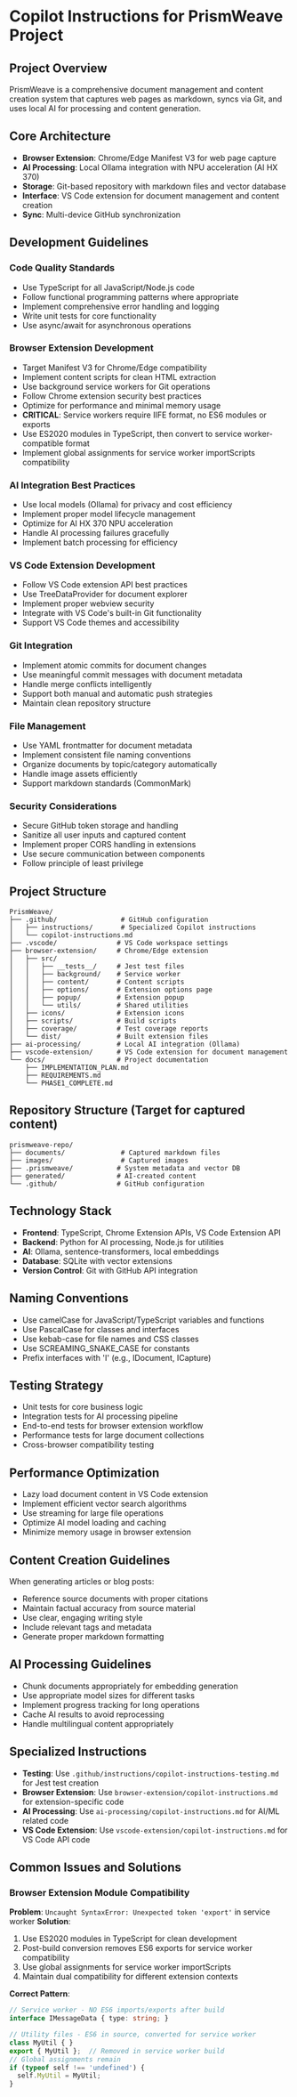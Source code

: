 # Copilot Instructions for PrismWeave Project

<!-- Use this file to provide workspace-specific custom instructions to Copilot. For more details, visit https://code.visualstudio.com/docs/copilot/copilot-customization#_use-a-githubcopilotinstructionsmd-file -->

## Project Overview
PrismWeave is a comprehensive document management and content creation system that captures web pages as markdown, syncs via Git, and uses local AI for processing and content generation.

## Core Architecture
- **Browser Extension**: Chrome/Edge Manifest V3 for web page capture
- **AI Processing**: Local Ollama integration with NPU acceleration (AI HX 370)
- **Storage**: Git-based repository with markdown files and vector database
- **Interface**: VS Code extension for document management and content creation
- **Sync**: Multi-device GitHub synchronization

## Development Guidelines

### Code Quality Standards
- Use TypeScript for all JavaScript/Node.js code
- Follow functional programming patterns where appropriate
- Implement comprehensive error handling and logging
- Write unit tests for core functionality
- Use async/await for asynchronous operations

### Browser Extension Development
- Target Manifest V3 for Chrome/Edge compatibility
- Implement content scripts for clean HTML extraction
- Use background service workers for Git operations
- Follow Chrome extension security best practices
- Optimize for performance and minimal memory usage
- **CRITICAL**: Service workers require IIFE format, no ES6 modules or exports
- Use ES2020 modules in TypeScript, then convert to service worker-compatible format
- Implement global assignments for service worker importScripts compatibility

### AI Integration Best Practices
- Use local models (Ollama) for privacy and cost efficiency
- Implement proper model lifecycle management
- Optimize for AI HX 370 NPU acceleration
- Handle AI processing failures gracefully
- Implement batch processing for efficiency

### VS Code Extension Development
- Follow VS Code extension API best practices
- Use TreeDataProvider for document explorer
- Implement proper webview security
- Integrate with VS Code's built-in Git functionality
- Support VS Code themes and accessibility

### Git Integration
- Implement atomic commits for document changes
- Use meaningful commit messages with document metadata
- Handle merge conflicts intelligently
- Support both manual and automatic push strategies
- Maintain clean repository structure

### File Management
- Use YAML frontmatter for document metadata
- Implement consistent file naming conventions
- Organize documents by topic/category automatically
- Handle image assets efficiently
- Support markdown standards (CommonMark)

### Security Considerations
- Secure GitHub token storage and handling
- Sanitize all user inputs and captured content
- Implement proper CORS handling in extensions
- Use secure communication between components
- Follow principle of least privilege

## Project Structure
```
PrismWeave/
├── .github/                # GitHub configuration
│   ├── instructions/       # Specialized Copilot instructions
│   └── copilot-instructions.md
├── .vscode/               # VS Code workspace settings
├── browser-extension/     # Chrome/Edge extension
│   ├── src/
│   │   ├── __tests__/     # Jest test files
│   │   ├── background/    # Service worker
│   │   ├── content/       # Content scripts
│   │   ├── options/       # Extension options page
│   │   ├── popup/         # Extension popup
│   │   └── utils/         # Shared utilities
│   ├── icons/             # Extension icons
│   ├── scripts/           # Build scripts
│   ├── coverage/          # Test coverage reports
│   └── dist/              # Built extension files
├── ai-processing/         # Local AI integration (Ollama)
├── vscode-extension/      # VS Code extension for document management
└── docs/                  # Project documentation
    ├── IMPLEMENTATION_PLAN.md
    ├── REQUIREMENTS.md
    └── PHASE1_COMPLETE.md
```

## Repository Structure (Target for captured content)
```
prismweave-repo/
├── documents/              # Captured markdown files
├── images/                 # Captured images  
├── .prismweave/           # System metadata and vector DB
├── generated/             # AI-created content
└── .github/               # GitHub configuration
```

## Technology Stack
- **Frontend**: TypeScript, Chrome Extension APIs, VS Code Extension API
- **Backend**: Python for AI processing, Node.js for utilities
- **AI**: Ollama, sentence-transformers, local embeddings
- **Database**: SQLite with vector extensions
- **Version Control**: Git with GitHub API integration

## Naming Conventions
- Use camelCase for JavaScript/TypeScript variables and functions
- Use PascalCase for classes and interfaces
- Use kebab-case for file names and CSS classes
- Use SCREAMING_SNAKE_CASE for constants
- Prefix interfaces with 'I' (e.g., IDocument, ICapture)

## Testing Strategy
- Unit tests for core business logic
- Integration tests for AI processing pipeline
- End-to-end tests for browser extension workflow
- Performance tests for large document collections
- Cross-browser compatibility testing

## Performance Optimization
- Lazy load document content in VS Code extension
- Implement efficient vector search algorithms
- Use streaming for large file operations
- Optimize AI model loading and caching
- Minimize memory usage in browser extension

## Content Creation Guidelines
When generating articles or blog posts:
- Reference source documents with proper citations
- Maintain factual accuracy from source material
- Use clear, engaging writing style
- Include relevant tags and metadata
- Generate proper markdown formatting

## AI Processing Guidelines
- Chunk documents appropriately for embedding generation
- Use appropriate model sizes for different tasks
- Implement progress tracking for long operations
- Cache AI results to avoid reprocessing
- Handle multilingual content appropriately

## Specialized Instructions
- **Testing**: Use `.github/instructions/copilot-instructions-testing.md` for Jest test creation
- **Browser Extension**: Use `browser-extension/copilot-instructions.md` for extension-specific code
- **AI Processing**: Use `ai-processing/copilot-instructions.md` for AI/ML related code
- **VS Code Extension**: Use `vscode-extension/copilot-instructions.md` for VS Code API code

## Common Issues and Solutions

### Browser Extension Module Compatibility
**Problem**: `Uncaught SyntaxError: Unexpected token 'export'` in service worker
**Solution**: 
1. Use ES2020 modules in TypeScript for clean development
2. Post-build conversion removes ES6 exports for service worker compatibility
3. Use global assignments for service worker importScripts
4. Maintain dual compatibility for different extension contexts

**Correct Pattern**:
```typescript
// Service worker - NO ES6 imports/exports after build
interface IMessageData { type: string; }

// Utility files - ES6 in source, converted for service worker
class MyUtil { }
export { MyUtil };  // Removed in service worker build
// Global assignments remain
if (typeof self !== 'undefined') {
  self.MyUtil = MyUtil;
}
```

